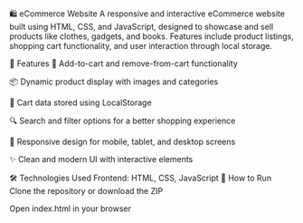 🛍️ eCommerce Website
A responsive and interactive eCommerce website built using HTML, CSS, and JavaScript, designed to showcase and sell products like clothes, gadgets, and books. Features include product listings, shopping cart functionality, and user interaction through local storage.

🚀 Features
🛒 Add-to-cart and remove-from-cart functionality

📦 Dynamic product display with images and categories

💾 Cart data stored using LocalStorage

🔍 Search and filter options for a better shopping experience

📱 Responsive design for mobile, tablet, and desktop screens

✨ Clean and modern UI with interactive elements

🛠️ Technologies Used
Frontend: HTML, CSS, JavaScript
🧪 How to Run
Clone the repository or download the ZIP

Open index.html in your browser

